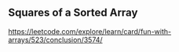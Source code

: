 ## Squares of a Sorted Array
https://leetcode.com/explore/learn/card/fun-with-arrays/523/conclusion/3574/
